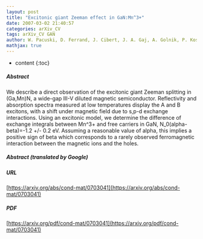 ```yaml
---
layout: post
title: "Excitonic giant Zeeman effect in GaN:Mn^3+"
date: 2007-03-02 21:40:57
categories: arXiv_CV
tags: arXiv_CV GAN
author: W. Pacuski, D. Ferrand, J. Cibert, J. A. Gaj, A. Golnik, P. Kossacki, S. Marcet, E. Sarigiannidou, H. Mariette
mathjax: true
---
```


* content
{:toc}

##### Abstract
We describe a direct observation of the excitonic giant Zeeman splitting in (Ga,Mn)N, a wide-gap III-V diluted magnetic semiconductor. Reflectivity and absorption spectra measured at low temperatures display the A and B excitons, with a shift under magnetic field due to s,p-d exchange interactions. Using an excitonic model, we determine the difference of exchange integrals between Mn^3+ and free carriers in GaN, N_0(alpha-beta)=-1.2 +/- 0.2 eV. Assuming a reasonable value of alpha, this implies a positive sign of beta which corresponds to a rarely observed ferromagnetic interaction between the magnetic ions and the holes.

##### Abstract (translated by Google)


##### URL
[https://arxiv.org/abs/cond-mat/0703041](https://arxiv.org/abs/cond-mat/0703041)

##### PDF
[https://arxiv.org/pdf/cond-mat/0703041](https://arxiv.org/pdf/cond-mat/0703041)

